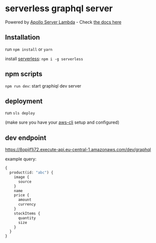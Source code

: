 # serverless graphql server

Powered by [Apollo Server Lambda](https://github.com/apollographql/apollo-server/tree/master/packages/apollo-server-lambda) -
Check [the docs here](https://www.apollographql.com/docs/apollo-server/deployment/lambda/)

## Installation

run `npm install` or `yarn`

install [serverless](https://serverless.com/):
`npm i -g serverless`

## npm scripts

`npm run dev`: start graphiql dev server

## deployment

run `sls deploy`

(make sure you have your [aws-cli](https://aws.amazon.com/de/cli/) setup and configured)

## dev endpoint

https://8opijf1i72.execute-api.eu-central-1.amazonaws.com/dev/graphql

example query:

```graphql
{
  product(id: "abc") {
    image {
      source
    }
    name
    price {
      amount
      currency
    }
    stockItems {
      quantity
      size
    }
  }
}
```
